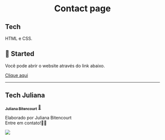 <h1 align="center">
  Contact page
</h1>

## Tech

HTML e CSS.

## 🔔 Started

Você pode abrir o website através do link abaixo.

<a href="https://techjuliana.github.io/paginaLogin/" alt="">Clique aqui</a>
<!-- `https://techjuliana.github.io/paginaLogin/` -->

---
## Tech Juliana

<a href="https://www.linkedin.com/in/techjuliana">
 <!-- <img style="border-radius: 50%;" src="" width="100px;" alt=""/> -->
 <!-- <br /> -->
 <sub><b>Juliana Bitencourt</b></sub></a>  <a href="https://www.linkedin.com/in/techjuliana" title="LinkedIn">🚀</a>


Elaborado por Juliana Bitencourt
<br> Entre em contato!👋🏽 </br>


 <div> 
  <a href="https://www.linkedin.com/in/techjuliana" target="_blank"><img src="https://img.shields.io/badge/-LinkedIn-%230077B5?style=for-the-badge&logo=linkedin&logoColor=white" target="_blank"></a> 
</div>
